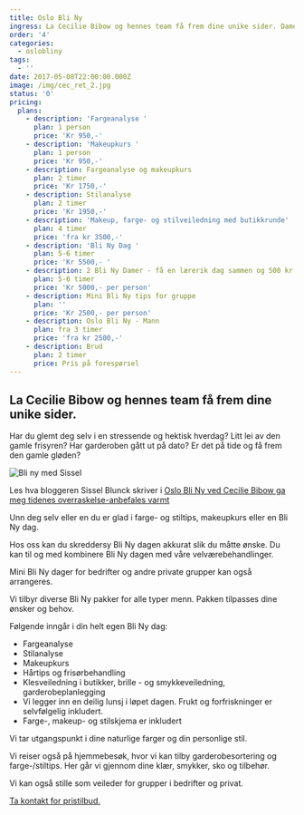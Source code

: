 ```yaml
---
title: Oslo Bli Ny
ingress: La Cecilie Bibow og hennes team få frem dine unike sider. Damer og menn!
order: '4'
categories:
  - oslobliny
tags:
  - ''
date: 2017-05-08T22:00:00.000Z
image: /img/cec_ret_2.jpg
status: '0'
pricing:
  plans:
    - description: 'Fargeanalyse '
      plan: 1 person
      price: 'Kr 950,-'
    - description: 'Makeupkurs '
      plan: 1 person
      price: 'Kr 950,-'
    - description: Fargeanalyse og makeupkurs
      plan: 2 timer
      price: 'Kr 1750,-'
    - description: Stilanalyse
      plan: 2 timer
      price: 'Kr 1950,-'
    - description: 'Makeup, farge- og stilveiledning med butikkrunde'
      plan: 4 timer
      price: 'fra kr 3500,-'
    - description: 'Bli Ny Dag '
      plan: 5-6 timer
      price: 'Kr 5500,- '
    - description: 2 Bli Ny Damer - få en lærerik dag sammen og 500 kr i rabatt
      plan: 5-6 timer
      price: 'Kr 5000,- per person'
    - description: Mini Bli Ny tips for gruppe
      plan: ''
      price: 'Kr 2500,- per person'
    - description: Oslo Bli Ny - Mann
      plan: fra 3 timer
      price: 'fra kr 2500,-'
    - description: Brud
      plan: 2 timer
      price: Pris på forespørsel
---
```

## La Cecilie Bibow og hennes team få frem dine unike sider.

Har du glemt deg selv i en stressende og hektisk hverdag? Litt lei av den gamle frisyren? Har garderoben gått ut på dato? Er det på tide og få frem den gamle gløden? 

![Bli ny med Sissel](/img/bli_ny_sissel_og_cecilie1-1679454-10-1460999723955.jpg)

Les hva bloggeren Sissel Blunck skriver i [Oslo Bli Ny ved Cecilie Bibow ga meg tidenes overraskelse-anbefales varmt](http://sieri.blogg.no/1459209245_oslo_bli_ny_ved_cecil.html)

Unn deg selv eller en du er glad i farge- og stiltips, makeupkurs eller en Bli Ny dag. 

Hos oss kan du skreddersy Bli Ny dagen akkurat slik du måtte ønske. Du kan til og med kombinere Bli Ny dagen med våre velværebehandlinger. 

Mini Bli Ny dager for bedrifter og andre private grupper kan også arrangeres.

Vi tilbyr diverse Bli Ny pakker for alle typer menn. Pakken tilpasses dine ønsker og behov.

Følgende inngår i din helt egen Bli Ny dag:

* Fargeanalyse
* Stilanalyse
* Makeupkurs
* Hårtips og frisørbehandling
* Klesveiledning i butikker, brille - og smykkeveiledning, garderobeplanlegging
* Vi legger inn en deilig lunsj i løpet dagen. Frukt og forfriskninger er selvfølgelig inkludert.
* Farge-, makeup- og stilskjema er inkludert

Vi tar utgangspunkt i dine naturlige farger og din personlige stil.



Vi reiser også på hjemmebesøk, hvor vi kan tilby garderobesortering og farge-/stiltips. Her går vi gjennom dine klær, smykker, sko og tilbehør. 

Vi kan også stille som veileder for grupper i bedrifter og privat.

[Ta kontakt for pristilbud.](http://www.oslobliny.no/contact/)
